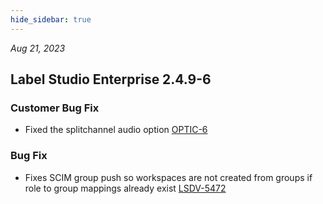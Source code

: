 ```yaml
---
hide_sidebar: true
---
```


*Aug 21, 2023*

## Label Studio Enterprise 2.4.9-6
### Customer Bug Fix
- Fixed the splitchannel audio option [OPTIC-6](https://labelstudio.aha.io/features/OPTIC-6)

### Bug Fix
- Fixes SCIM group push so workspaces are not created from groups if role to group mappings already exist [LSDV-5472](https://labelstudio.aha.io/features/LSDV-5472)


